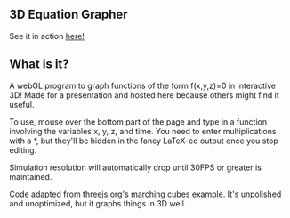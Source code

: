 ## 3D Equation Grapher

See it in action [here!](https://zsteinberg.github.io/3DGrapher)

## What is it?
A webGL program to graph functions of the form f(x,y,z)=0 in interactive 3D! Made for a presentation and hosted here because others might find it useful.

To use, mouse over the bottom part of the page and type in a function involving the variables x, y, z, and time. You need to enter multiplications with a *, but they'll be hidden in the fancy LaTeX-ed output once you stop editing.


Simulation resolution will automatically drop until 30FPS or greater is maintained.

Code adapted from [threejs.org's marching cubes example](https://threejs.org/examples/webgl_marchingcubes.html). It's unpolished and unoptimized, but it graphs things in 3D well.
